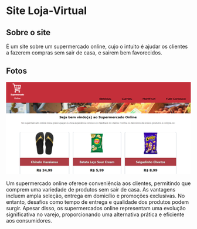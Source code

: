 # Site Loja-Virtual

## Sobre o site 

É um site sobre um supermercado online, cujo o intuito é ajudar os 
clientes a fazerem compras sem sair de casa, e sairem bem favorecidos.

## Fotos


![](https://github.com/EduardoSPontes/loja-virtual/blob/master/minialtura/Tela%20inicial.png)


Um supermercado online oferece conveniência aos clientes, permitindo que comprem uma variedade de produtos sem sair de casa. As vantagens incluem ampla seleção, entrega em domicílio e promoções exclusivas. No entanto, desafios como tempo de entrega e qualidade dos produtos podem surgir. Apesar disso, os supermercados online representam uma evolução significativa no varejo, proporcionando uma alternativa prática e eficiente aos consumidores.







